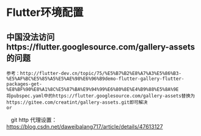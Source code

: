 # Flutter环境配置

## 中国没法访问https://flutter.googlesource.com/gallery-assets的问题
    参考：http://flutter-dev.cn/topic/75/%E5%B7%B2%E8%A7%A3%E5%86%B3-%E5%AF%BC%E5%85%A5%E5%AE%98%E6%96%B9demo-flutter-gallery-flutter-packages-get-%E8%BF%90%E8%A1%8C%E5%87%BA%E9%94%99%E6%80%8E%E4%B9%88%E5%8A%9E
    将pubspec.yaml中的https://flutter.googlesource.com/gallery-assets替换为https://gitee.com/creatint/gallery-assets.git即可解决
    or
    git http 代理设置：https://blog.csdn.net/daweibalang717/article/details/47613127
    
    
